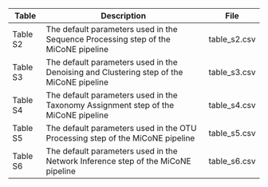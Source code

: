 | Table    | Description                                                                             | File         |
| -------- | --------------------------------------------------------------------------------------- | ------------ |
| Table S2 | The default parameters used in the Sequence Processing step of the MiCoNE pipeline      | table_s2.csv |
| Table S3 | The default parameters used in the Denoising and Clustering step of the MiCoNE pipeline | table_s3.csv |
| Table S4 | The default parameters used in the Taxonomy Assignment step of the MiCoNE pipeline      | table_s4.csv |
| Table S5 | The default parameters used in the OTU Processing step of the MiCoNE pipeline           | table_s5.csv |
| Table S6 | The default parameters used in the Network Inference step of the MiCoNE pipeline        | table_s6.csv |
